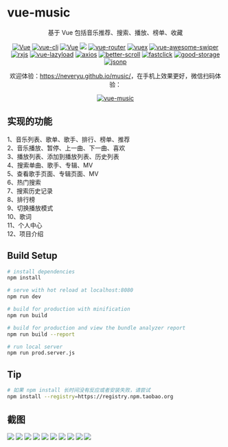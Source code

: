 # vue-music

<p align="center">基于 Vue 包括音乐推荐、搜索、播放、榜单、收藏</p>
<p align="center">
  <a href="http://neveryu.github.io/music"><img src="https://img.shields.io/travis/rust-lang/rust.svg" alt="Vue"></a>
  <a href="https://github.com/vuejs/vue-cli"><img src="https://img.shields.io/badge/vue--cli-v2.9.3-blue.svg" alt="vue-cli"></a>
  <a href="https://github.com/vuejs/vue"><img src="https://img.shields.io/badge/vue-v2.4.1-blue.svg" alt="Vue"></a>
  <img src="https://img.shields.io/npm/v/npm.svg"></img>
  <a href="https://github.com/vuejs/vue-router"><img src="https://img.shields.io/badge/vue--router-v3.0.1-blue.svg" alt="vue-router"></a>
  <a href="https://github.com/vuejs/vuex"><img src="https://img.shields.io/badge/vuex-v3.0.1-blue.svg" alt="vuex"></a>
  <a href="https://github.com/surmon-china/vue-awesome-swiper"><img src="https://img.shields.io/badge/vue--awesome--swiper-v2.2.6-blue.svg" alt="vue-awesome-swiper"></a>
  <a href="https://github.com/Reactive-Extensions/RxJS"><img src="https://img.shields.io/badge/rxjs-v5.0.2-blue.svg" alt="rxjs"></a>
  <a href="https://github.com/hilongjw/vue-lazyload"><img src="https://img.shields.io/badge/vue--lazyload-v1.4.1-yellow.svg" alt="vue-lazyload"></a>
  <a href="https://github.com/axios/axios"><img src="https://img.shields.io/badge/axios-0.17.1-brightgreen.svg" alt="axios"></a>
  <a href="https://github.com/ustbhuangyi/better-scroll"><img src="https://img.shields.io/badge/better--scroll-1.6.0-blue.svg" alt="better-scroll"></a>
  <a href="https://github.com/ftlabs/fastclick"><img src="https://img.shields.io/badge/fastclick-1.0.6-orange.svg" alt="fastclick"></a>
  <a href="https://github.com/ustbhuangyi/storage"><img src="https://img.shields.io/badge/good--storage-1.0.1-yellow.svg" alt="good-storage"></a>
  <a href="https://github.com/webmodules/jsonp"><img src="https://img.shields.io/badge/jsonp-0.2.1-brightgreen.svg" alt="jsonp"></a>
</p>
<p align="center">欢迎体验：<a href="https://neveryu.github.io/music/">https://neveryu.github.io/music/</a>，在手机上效果更好，微信扫码体验：</p>
<p align="center">
  <a href="https://neveryu.github.io/music/"><img src="https://neveryu.github.io/images/vue-music-1.png" alt="vue-music"></a>
</p>

## 实现的功能

1、音乐列表、歌单、歌手、排行、榜单、推荐<br/>
2、音乐播放、暂停、上一曲、下一曲、喜欢<br/>
3、播放列表、添加到播放列表、历史列表<br/>
4、搜索单曲、歌手、专辑、MV<br/>
5、查看歌手页面、专辑页面、MV<br/>
6、热门搜索<br/>
7、搜索历史记录<br/>
8、排行榜<br/>
9、切换播放模式<br/>
10、歌词<br/>
11、个人中心<br/>
12、项目介绍<br/>

## Build Setup

``` bash
# install dependencies
npm install

# serve with hot reload at localhost:8080
npm run dev

# build for production with minification
npm run build

# build for production and view the bundle analyzer report
npm run build --report

# run local server
npm run prod.server.js
```

## Tip 

```bash
# 如果 npm install 长时间没有反应或者安装失败，请尝试
npm install --registry=https://registry.npm.taobao.org
```

## 截图

![](https://github.com/Neveryu/vue-music/blob/master/screenshot/like.png)
![](https://github.com/Neveryu/vue-music/blob/master/screenshot/playing.png)
![](https://github.com/Neveryu/vue-music/blob/master/screenshot/playlist1.png)
![](https://github.com/Neveryu/vue-music/blob/master/screenshot/projectdesc.png)
![](https://github.com/Neveryu/vue-music/blob/master/screenshot/rank.png)
![](https://github.com/Neveryu/vue-music/blob/master/screenshot/recommend.png)
![](https://github.com/Neveryu/vue-music/blob/master/screenshot/search.png)
![](https://github.com/Neveryu/vue-music/blob/master/screenshot/search2.png)
![](https://github.com/Neveryu/vue-music/blob/master/screenshot/singer.png)
![](https://github.com/Neveryu/vue-music/blob/master/screenshot/singerdetail.png)


